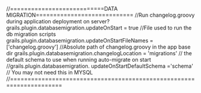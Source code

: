 //===========================DATA MIGRATION============================
//Run changelog.groovy during application deployment on server?
grails.plugin.databasemigration.updateOnStart = true
//File used to run the db migration scripts
grails.plugin.databasemigration.updateOnStartFileNames = ['changelog.groovy']
//Absolute path of changelog.groovy in the app base dir
grails.plugin.databasemigration.changelogLocation = 'migrations'
//  the default schema to use when running auto-migrate on start
//grails.plugin.databasemigration. updateOnStartDefaultSchema ='schema' // You may not need this in MYSQL
//=====================================================================